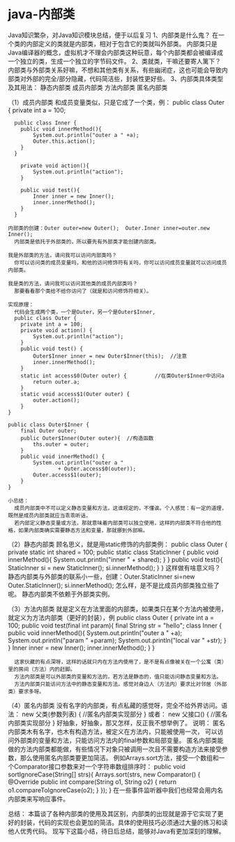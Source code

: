 # java-内部类
Java知识繁杂，对Java知识模块总结，便于以后复习
1、内部类是什么鬼？
  在一个类的内部定义的类就是内部类，相对于包含它的类就叫外部类。
  内部类只是Java编译器的概念，虚拟机才不理会内部类这种玩意，每个内部类都会被编译成一个独立的类，生成一个独立的字节码文件。
2、类就类，干嘛还要寄人篱下？
  内部类与外部类关系好嘛，不想和其他类有关系，有些幽闭症，这也可能会导致内部类对外部的完全/部分隐藏，代码简洁些，封装性更好些。
3、内部类具体类型及其用法：
  静态内部类
  成员内部类
  方法内部类
  匿名内部类
  
  （1）成员内部类
    和成员变量类似，只是它成了一个类，例：
    public class Outer {
      private int a = 100;
  
      public class Inner {
        public void innerMethod(){
            System.out.println("outer a " +a);
            Outer.this.action();
        }
      }
  
        private void action(){
            System.out.println("action");
        }
  
        public void test(){
            Inner inner = new Inner();
            inner.innerMethod();
        }
      }
    
    内部类的创建：Outer outer=new Outer();  Outer.Inner inner=outer.new Inner();
      内部类是依托于外部类的，所以要先有外部类才能创建内部类。
      
    我是外部类的方法，请问我可以访问内部类吗？
      你可以访问类的成员变量吗，和他的访问修饰符有关吗，你可以访问成员变量就可以访问成员内部类。
    
    我是类的方法，请问我可以访问其他类的成员内部类吗？
      那要看看那个类给不给你访问了（就是和访问修饰符相关）。
      
    实现原理：
      代码会生成两个类，一个是Outer，另一个是Outer$Inner,
      public class Outer {
        private int a = 100;
        private void action() {
            System.out.println("action");
        }
        public void test() {
            Outer$Inner inner = new Outer$Inner(this);  //注意
            inner.innerMethod();
        }
        static int access$0(Outer outer) {         //在类Outer$Inner中访问a
            return outer.a;
        }
        static void access$1(Outer outer) {
            outer.action();
        }
    }
    
    public class Outer$Inner {
        final Outer outer;
        public Outer$Inner(Outer outer){  //构造函数
            ths.outer = outer;
        }
        public void innerMethod() {
            System.out.println("outer a "
                    + Outer.access$0(outer));
            Outer.access$1(outer);
        }
    }
    
    小总结：
      成员内部类中不可以定义静态变量和方法，这谁规定的，不懂诶。个人感觉：有一定的道理，既然是成员内部类就应当乖乖听话，
      若内部定义静态变量或方法，那就意味着内部类可以独立使用，这样的内部类不符合他的性格，如果内部类确实需要静态方法和变量，那就挪到外部嘛。
  
  
  （2）静态内部类
    顾名思义，就是用static修饰的内部类例：
    public class Outer {
      private static int shared = 100;
      public static class StaticInner {
          public void innerMethod(){
              System.out.println("inner " + shared);
          }
      }
      public void test(){
          StaticInner si = new StaticInner();
          si.innerMethod();
      }
    }
    这样做有啥意义吗？
      静态内部类与外部类的联系小一些，创建：Outer.StaticInner si=new Outer.StaticInner();  si.innerMethod();
      怎么样，是不是比成员内部类独立些了呢。
      静态内部类不依赖于外部类实例。
      
  （3）方法内部类
    就是定义在方法里面的内部类，如果类只在某个方法内被使用，就定义为方法内部类（更好的封装），例
    public class Outer {
      private int a = 100;
      public void test(final int param){
          final String str = "hello";
          class Inner {
              public void innerMethod(){
                  System.out.println("outer a " +a);
                  System.out.println("param " +param);
                  System.out.println("local var " +str);
              }
          }
          Inner inner = new Inner();
          inner.innerMethod();
        }
      }
      
      这家伙藏的有点深呀，这样的话就只内在方法内使用了，是不是有点像被关在一个公寓（类）里的房间（方法）内的赶脚。
      方法内部类是可以外部类的变量和方法的，若方法是静态的，值只能访问静态变量和方法。
      方法内部类只能访问方法中的静态变量和方法。感觉对身边人（方法内）要求比对邻居（外部类）要求多呀。
      
  （4）匿名内部类
    没有名字的内部类，有点私藏的感觉呀，完全不给外界访问。语法：
      new 父类(参数列表) {
        //匿名内部类实现部分
      }
    或者：
      new 父接口() {
         //匿名内部类实现部分
      }
    好抽象，好抽象，那又怎样，反正我不想举例了。
    说明：
      匿名内部类木有名字，也木有构造方法，被定义在方法内，只能被使用一次，
      可以访问外部类的变量和方法，只能访问方法内的final参数和局部变量。
      匿名内部类能做的方法内部类都能做，有些情况下对象只被调用一次且不需要构造方法来接受参数，那么使用匿名内部类要更加简洁。
      例如Arrays.sort方法，接受一个数组和一个Comparator接口参数来对一个字符串数组排序时：
      public void sortIgnoreCase(String[] strs){
        Arrays.sort(strs, new Comparator<String>() {
            @Override
            public int compare(String o1, String o2) {
                return o1.compareToIgnoreCase(o2);
            }
        });
      }
      在一些事件监听器中我们也经常会用内名内部类来写响应事件。
      
      
总结：
  本篇谈了各种内部类的使用及其区别，内部类的出现就是源于它实现了更好的封装，代码的实现也会更加的简洁。具体的使用技巧必须通过大量的练习和读他人优秀代码。
  现写下这篇小结，待日后总结，能够对Java有更加深刻的理解。
